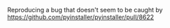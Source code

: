 Reproducing a bug that doesn't seem to be caught by https://github.com/pyinstaller/pyinstaller/pull/8622